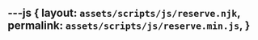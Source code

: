 ---js
{
  layout:    `assets/scripts/js/reserve.njk`,
  permalink: `assets/scripts/js/reserve.min.js`,
}
---
